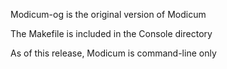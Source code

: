 Modicum-og is the original version of Modicum

The Makefile is included in the Console directory

As of this release, Modicum is command-line only
